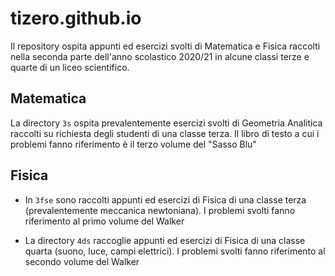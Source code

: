 # tizero.github.io
Il repository ospita appunti ed esercizi svolti di Matematica e Fisica raccolti nella seconda parte dell'anno scolastico 2020/21 in alcune classi terze e quarte di un liceo scientifico.

## Matematica
La directory `3s` ospita prevalentemente esercizi svolti di Geometria Analitica raccolti su richiesta degli studenti di una classe terza. Il libro di testo a cui i problemi fanno riferimento è il terzo volume del "Sasso Blu"

## Fisica

- In `3fse` sono raccolti appunti ed esercizi di Fisica di una classe terza (prevalentemente meccanica newtoniana). I problemi svolti fanno riferimento al primo volume del Walker

- La directory `4ds` raccoglie appunti ed esercizi di Fisica di una classe quarta (suono, luce, campi elettrici). I problemi svolti fanno riferimento al secondo volume del Walker
